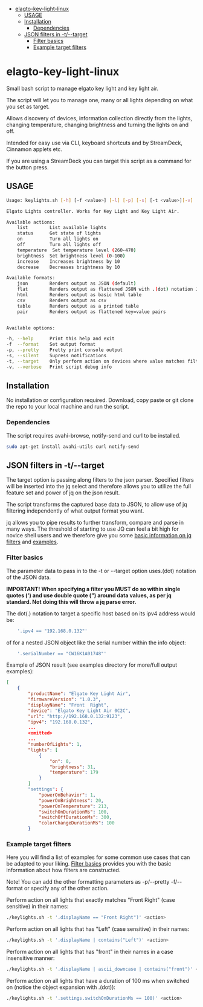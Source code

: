 - [elagto-key-light-linux](#elagto-key-light-linux)
  - [USAGE](#usage)
  - [Installation](#installation)
    - [Dependencies](#dependencies)
  - [JSON filters in -t/--target](#json-filters-in--t--target)
    - [Filter basics](#filter-basics)
    - [Example target filters](#example-target-filters)

# elagto-key-light-linux

Small bash script to manage elgato key light and key light air.

The script will let you to manage one, many or all lights depending on what you set as target.

Allows discovery of devices, information collection directly from the lights, changing temperature, changing brightness and turning the lights on and off.

Intended for easy use via CLI, keyboard shortcuts and by StreamDeck, Cinnamon applets etc.

If you are using a StreamDeck you can target this script as a command for the button press.

## USAGE

```bash
Usage: keylights.sh [-h] [-f <value>] [-l] [-p] [-s] [-t <value>][-v] [--<option>] [--<option> <value>] <action>

Elgato Lights controller. Works for Key Light and Key Light Air.

Available actions:
    list        List available lights
    status      Get state of lights
    on          Turn all lights on
    off         Turn all lights off
    temperature  Set temperature level (260-470)
    brightness  Set brightness level (0-100)
    increase    Increases brightness by 10
    decrease    Decreases brightness by 10

Available formats:
    json        Renders output as JSON (default)
    flat        Renders output as flattened JSON with .(dot) notation JSON (default)
    html        Renders output as basic html table
    csv         Renders output as csv
    table       Renders output as a printed table
    pair        Renders output as flattened key=value pairs


Available options:

-h, --help      Print this help and exit
-f  --format    Set output format
-p, --pretty    Pretty print console output
-s, --silent    Supress notifications
-t, --target    Only perform action on devices where value matches filter
-v, --verbose   Print script debug info
```

## Installation

No installation or configuration required. Download, copy paste or git clone the repo to your local machine and run the script.

### Dependencies

The script requires avahi-browse, notify-send and curl to be installed.

```bash
sudo apt-get install avahi-utils curl notify-send
```

## JSON filters in -t/--target

The target option is passing along filters to the json parser.
Specified filters will be inserted into the jq select and therefore allows you to utilize the full feature set and power of jq on the json result.

The script transforms the captured base data to JSON, to allow use of jq filtering independently of what output format you want.

jq allows you to pipe results to further transform, compare and parse in many ways. The threshold of starting to use JQ can feel a bit high for novice shell users and we therefore give you some [basic information on jq filters](#filter-basics) and [examples](#example-target-filters).

### Filter basics

The parameter data to pass in to the -t or --target option uses.(dot) notation of the JSON data.

**IMPORTANT! When specifying a filter you MUST do so within single quotes (') and use double quote (") around data values, as per jq standard. Not doing this will throw a jq parse error.**

The dot(.) notation to target a specific host based on its ipv4 address would be:

```bash
    '.ipv4 == "192.168.0.132"'
```

of for a nested JSON object like the serial number within the info object:

```bash
    '.serialNumber == "CW16K1A01748"'
```

Example of JSON result (see examples directory for more/full output examples):

```json
[
    {
        "productName": "Elgato Key Light Air",
        "firmwareVersion": "1.0.3",
        "displayName": "Front  Right",
        "device": "Elgato Key Light Air 0C2C",
        "url": "http://192.168.0.132:9123",
        "ipv4": "192.168.0.132",
        ...
        <omitted>
        ...        
        "numberOfLights": 1,
        "lights": [
            {
                "on": 0,
                "brightness": 31,
                "temperature": 179
            }
        ]
        "settings": {
            "powerOnBehavior": 1,
            "powerOnBrightness": 20,
            "powerOnTemperature": 213,
            "switchOnDurationMs": 100,
            "switchOffDurationMs": 300,
            "colorChangeDurationMs": 100
        }
```

### Example target filters

Here you will find a list of examples for some common use cases that can be adapted to your liking.
[Filter basics](#filter-basics) provides you with the basic information about how filters are constructed.

Note! You can add the other formatting parameters as -p/--pretty -f/--format or specify any of the other action.

Perform action on all lights that exactly matches "Front Right" (case sensitive) in their names:

```bash
./keylights.sh -t '.displayName == "Front Right")' <action>
```

Perform action on all lights that has "Left" (case sensitive) in their names:

```bash
./keylights.sh -t '.displayName | contains("Left")' <action>
```

Perform action on all lights that has "front" in their names in a case insensitive manner:

```bash
./keylights.sh -t '.displayName | ascii_downcase | contains("front")' <action>
```

Perform action on all lights that have a duration of 100 ms when switched on (notice the object expansion with .(dot)):

```bash
./keylights.sh -t '.settings.switchOnDurationMs == 100)' <action>
```
